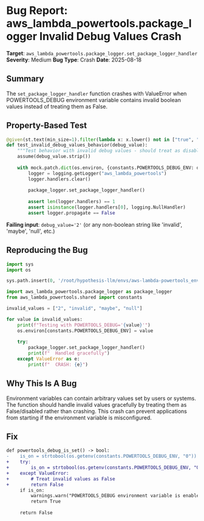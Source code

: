# Bug Report: aws_lambda_powertools.package_logger Invalid Debug Values Crash

**Target**: `aws_lambda_powertools.package_logger.set_package_logger_handler`
**Severity**: Medium
**Bug Type**: Crash
**Date**: 2025-08-18

## Summary

The `set_package_logger_handler` function crashes with ValueError when POWERTOOLS_DEBUG environment variable contains invalid boolean values instead of treating them as False.

## Property-Based Test

```python
@given(st.text(min_size=1).filter(lambda x: x.lower() not in ["true", "1", "y", "yes", "t", "on", "false", "0", "n", "no", "f", "off"]))
def test_invalid_debug_values_behavior(debug_value):
    """Test behavior with invalid debug values - should treat as disabled."""
    assume(debug_value.strip())
    
    with mock.patch.dict(os.environ, {constants.POWERTOOLS_DEBUG_ENV: debug_value}, clear=True):
        logger = logging.getLogger("aws_lambda_powertools")
        logger.handlers.clear()
        
        package_logger.set_package_logger_handler()
        
        assert len(logger.handlers) == 1
        assert isinstance(logger.handlers[0], logging.NullHandler)
        assert logger.propagate == False
```

**Failing input**: `debug_value='2'` (or any non-boolean string like 'invalid', 'maybe', 'null', etc.)

## Reproducing the Bug

```python
import sys
import os

sys.path.insert(0, '/root/hypothesis-llm/envs/aws-lambda-powertools_env/lib/python3.13/site-packages')

import aws_lambda_powertools.package_logger as package_logger
from aws_lambda_powertools.shared import constants

invalid_values = ["2", "invalid", "maybe", "null"]

for value in invalid_values:
    print(f"Testing with POWERTOOLS_DEBUG='{value}'")
    os.environ[constants.POWERTOOLS_DEBUG_ENV] = value
    
    try:
        package_logger.set_package_logger_handler()
        print(f"  Handled gracefully")
    except ValueError as e:
        print(f"  CRASH: {e}")
```

## Why This Is A Bug

Environment variables can contain arbitrary values set by users or systems. The function should handle invalid values gracefully by treating them as False/disabled rather than crashing. This crash can prevent applications from starting if the environment variable is misconfigured.

## Fix

```diff
def powertools_debug_is_set() -> bool:
-    is_on = strtobool(os.getenv(constants.POWERTOOLS_DEBUG_ENV, "0"))
+    try:
+        is_on = strtobool(os.getenv(constants.POWERTOOLS_DEBUG_ENV, "0"))
+    except ValueError:
+        # Treat invalid values as False
+        return False
     if is_on:
         warnings.warn("POWERTOOLS_DEBUG environment variable is enabled. Setting logging level to DEBUG.", stacklevel=2)
         return True
 
     return False
```
